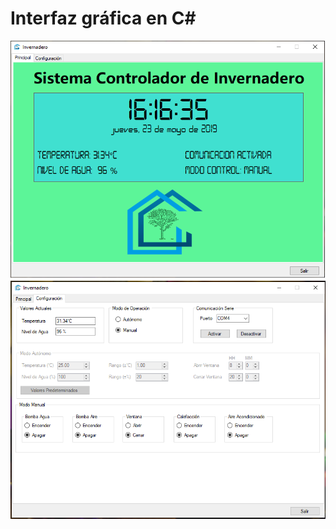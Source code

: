 # Interfaz gráfica en C#

![interfaz1](https://github.com/jcrobles99/greenhouse/blob/main/Invernadero_Visual_Studio/interfaz.png)
![interfaz2](https://github.com/jcrobles99/greenhouse/blob/main/Invernadero_Visual_Studio/interfaz2.png)
